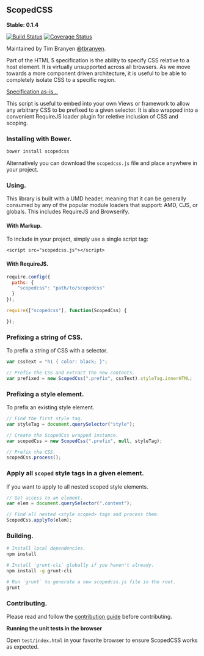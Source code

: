 ScopedCSS
---------

**Stable: 0.1.4**

[![Build
Status](https://travis-ci.org/tbranyen/scopedcss.png?branch=master)](https://travis-ci.org/tbranyen/scopedcss) [![Coverage Status](https://coveralls.io/repos/tbranyen/scopedcss/badge.png)](https://coveralls.io/r/tbranyen/scopedcss)

Maintained by Tim Branyen [@tbranyen](http://twitter.com/tbranyen).

Part of the HTML 5 specification is the ability to specify CSS relative to a
host element.  It is virtually unsupported across all browsers.  As we move
towards a more component driven architecture, it is useful to be able to
completely isolate CSS to a specific region.

[Specification
as-is...](http://dev.w3.org/html5/spec-preview/the-style-element.html#attr-style-scoped)

This script is useful to embed into your own Views or framework to allow any
arbitrary CSS to be prefixed to a given selector.  It is also wrapped into a
convenient RequireJS loader plugin for reletive inclusion of CSS and scoping.

### Installing with Bower. ###

``` bash
bower install scopedcss
```

Alternatively you can download the `scopedcss.js` file and place anywhere in
your project.

### Using. ###

This library is built with a UMD header, meaning that it can be generally
consumed by any of the popular module loaders that support: AMD, CJS, or
globals.  This includes RequireJS and Browserify.

#### With Markup. ####

To include in your project, simply use a single script tag:

``` markup
<script src="scopedcss.js"></script>
```

#### With RequireJS. ####

``` javascript
require.config({
  paths: {
    "scopedcss": "path/to/scopedcss"
  }
});

require(["scopedcss"], function(ScopedCss) {

});
```

### Prefixing a string of CSS. ###

To prefix a string of CSS with a selector.

``` javascript
var cssText = "h1 { color: black; }";

// Prefix the CSS and extract the new contents.
var prefixed = new ScopedCss(".prefix", cssText).styleTag.innerHTML;
```

### Prefixing a style element. ###

To prefix an existing style element.

``` javascript
// Find the first style tag.
var styleTag = document.querySelector("style");

// Create the ScopedCss wrapped instance.
var scopedCss = new ScopedCss(".prefix", null, styleTag);

// Prefix the CSS.
scopedCss.process();
```

### Apply all `scoped` style tags in a given element. ###

If you want to apply to all nested scoped style elements.

``` javascript
// Get access to an element.
var elem = document.querySelector(".content");

// Find all nested <style scoped> tags and process them.
ScopedCss.applyTo(elem);
```

### Building. ###

``` bash
# Install local dependencies.
npm install

# Install `grunt-cli` globally if you haven't already.
npm install -g grunt-cli

# Run `grunt` to generate a new scopedcss.js file in the root.
grunt
```

### Contributing. ###

Please read and follow the [contribution
guide](https://github.com/tbranyen/scopedcss/blob/master/CONTRIBUTING.md)
before contributing.

**Running the unit tests in the browser**

Open `test/index.html` in your favorite browser to ensure ScopedCSS works
as expected.
